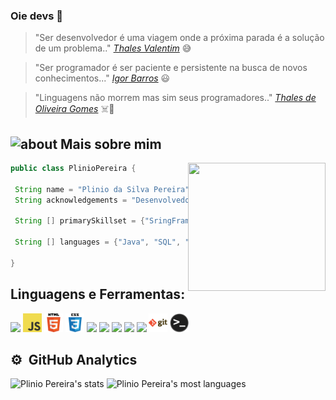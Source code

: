 ### Oie devs 👋

> "Ser desenvolvedor é uma viagem onde a próxima parada é a solução de um problema.." [*Thales Valentim*](https://www.pensador.com/autor/thales_valentim/) :sweat_smile:

> "Ser programador é ser paciente e persistente na busca de novos conhecimentos..." [*Igor Barros*](https://www.pensador.com/autor/igor_barros/) :smiley:

> "Linguagens não morrem mas sim seus programadores.." [*Thales de Oliveira Gomes*](https://www.pensador.com/autor/thales_de_oliveira_gomes/) :skull_and_crossbones::slightly_smiling_face: 


## <img width="45" alt="about" src="https://github.com/pliniopereira10/imagens/blob/main/java-14-logo-png-transparent.png"> Mais sobre mim

<img align="right" width="220" height="205" src="https://i2.wp.com/allhtaccess.info/wp-content/uploads/2018/03/programming.gif?fit=1281%2C716&ssl=1" />

```java
public class PlinioPereira {

 String name = "Plinio da Silva Pereira";
 String acknowledgements = "Desenvolvedor Java Back-end";

 String [] primarySkillset = {"SringFrameWork", "Docker", "Hibernate", "Postman"};

 String [] languages = {"Java", "SQL", "JavaScript", "Html", "Css", "Shell"}; 

}
```
## **Linguagens e Ferramentas:**  

<code><img height="30" src="https://github.com/pliniopereira10/imagens/blob/main/java-14-logo-png-transparent.png"></code>
<code><img height="30" src="https://raw.githubusercontent.com/github/explore/80688e429a7d4ef2fca1e82350fe8e3517d3494d/topics/javascript/javascript.png"></code>
<code><img height="30" src="https://raw.githubusercontent.com/github/explore/80688e429a7d4ef2fca1e82350fe8e3517d3494d/topics/html/html.png"></code>
<code><img height="30" src="https://raw.githubusercontent.com/github/explore/80688e429a7d4ef2fca1e82350fe8e3517d3494d/topics/css/css.png"></code>
<code><img height="30" src="https://www.mysql.com/common/logos/logo-mysql-170x115.png"></code>
<code><img height="30" src="https://www.vectorlogo.zone/logos/postgresql/postgresql-ar21.svg"></code>
<code><img height="30" src="https://clipground.com/images/spring-framework-logo-png-7.png"></code>
<code><img height="30" src="https://seeklogo.com/images/E/eclipse-logo-85FE4BEA34-seeklogo.com.png"></code>
<code><img height="30" src="https://bospar.com/wp-content/uploads/2021/08/pm-logo-vert-300x150.jpg"></code>
<code><img height="30" src="https://raw.githubusercontent.com/github/explore/80688e429a7d4ef2fca1e82350fe8e3517d3494d/topics/git/git.png"></code>
<code><img height="30" src="https://raw.githubusercontent.com/github/explore/80688e429a7d4ef2fca1e82350fe8e3517d3494d/topics/terminal/terminal.png"></code>

## ⚙️ &nbsp;GitHub Analytics

<p align="left">
<img width="530em" src="https://github-readme-stats.vercel.app/api?username=pliniopereira10&show_icons=true&theme=vision-friendly-dark" alt="Plinio Pereira's stats"/>
<img width="440em" src="https://github-readme-stats.vercel.app/api/top-langs/?username=pliniopereira10&layout=compact&theme=vision-friendly-dark" alt="Plinio Pereira's most languages"/>
</p>
<br>
</p>
